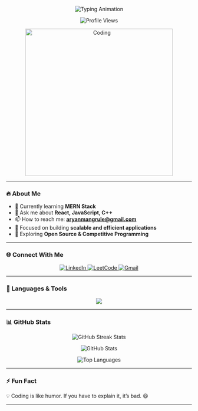 <!-- Animated Heading -->
<p align="center">
  <img src="https://readme-typing-svg.herokuapp.com?font=Fira+Code&size=24&duration=3000&pause=500&color=4CAF50&center=true&vCenter=true&width=700&lines=Hi+👋,+I'm+Aryan+Mangrule;MERN+Stack+Enthusiast;Passionate+about+Problem+Solving+and+Open+Source" alt="Typing Animation" />
</p>

<!-- Profile Views Counter -->
<p align="center">
  <img src="https://komarev.com/ghpvc/?username=aryanmangrule402&label=Profile%20Views&color=0e75b6&style=flat" alt="Profile Views" />
</p>

<!-- Coding Animation -->
<p align="center">
  <img src="https://raw.githubusercontent.com/abhisheknaiidu/abhisheknaiidu/master/code.gif" alt="Coding" width="400" />
</p>

---

### 🔥 **About Me**
- 🌱 Currently learning **MERN Stack**  
- 💬 Ask me about **React, JavaScript, C++**  
- 📫 How to reach me: **aryanmangrule@gmail.com**  
- 🎯 Focused on building **scalable and efficient applications**  
- 🚀 Exploring **Open Source & Competitive Programming**  

---

### 🌐 **Connect With Me**
<p align="center">
  <a href="https://linkedin.com/in/aryan-mangrule" target="_blank">
    <img src="https://img.shields.io/badge/LinkedIn-%230077B5.svg?&style=for-the-badge&logo=linkedin&logoColor=white" alt="LinkedIn" />
  </a>
  <a href="https://www.leetcode.com/aryan162002" target="_blank">
    <img src="https://img.shields.io/badge/LeetCode-%23FFA116.svg?&style=for-the-badge&logo=leetCode&logoColor=white" alt="LeetCode" />
  </a>
  <a href="mailto:aryanmangrule@gmail.com">
    <img src="https://img.shields.io/badge/Gmail-D14836?style=for-the-badge&logo=gmail&logoColor=white" alt="Gmail" />
  </a>
</p>

---

### 🚀 **Languages & Tools**
<p align="center">
  <img src="https://skillicons.dev/icons?i=html,css,js,react,nodejs,mongodb,java,cpp,python,postgres,flutter,docker,redux,git" />
</p>

---

### 📊 **GitHub Stats**
<p align="center">
  <img src="https://github-readme-streak-stats.herokuapp.com/?user=aryanmangrule402&theme=radical" alt="GitHub Streak Stats" />
</p>

<p align="center">
  <img src="https://github-readme-stats.vercel.app/api?username=aryanmangrule402&show_icons=true&theme=radical" alt="GitHub Stats" />
</p>

<p align="center">
  <img src="https://github-readme-stats.vercel.app/api/top-langs/?username=aryanmangrule402&layout=compact&theme=radical" alt="Top Languages" />
</p>

---

### ⚡ **Fun Fact**
💡 Coding is like humor. If you have to explain it, it’s bad. 😆

---

